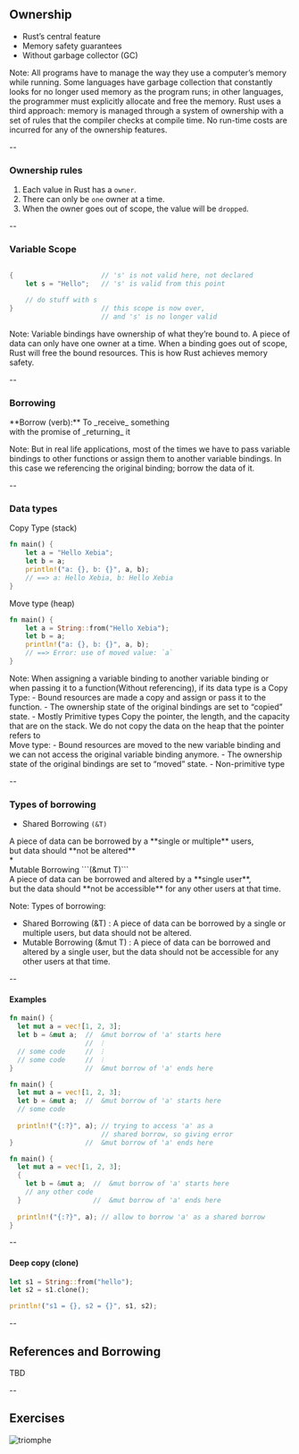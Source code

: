 ## Ownership

* Rust’s central feature
* Memory safety guarantees
* Without garbage collector (GC)


Note:
All programs have to manage the way they use a computer’s memory while running. 
Some languages have garbage collection that constantly looks for no longer used memory as the program runs; 
in other languages, the programmer must explicitly allocate and free the memory. 
Rust uses a third approach: memory is managed through a system of ownership with a set of rules that the compiler checks at compile time. 
No run-time costs are incurred for any of the ownership features.

--

### Ownership rules

1. Each value in Rust has a ```owner```.
1. There can only be ```one``` owner at a time.
1. When the owner goes out of scope, the value will be ```dropped```.

--

### Variable Scope

```rust

{                      // 's' is not valid here, not declared
    let s = "Hello";   // 's' is valid from this point

    // do stuff with s
}                      // this scope is now over, 
                       // and 's' is no longer valid
```

Note:
Variable bindings have ownership of what they’re bound to. A piece of data can only have one owner at a time. 
When a binding goes out of scope, Rust will free the bound resources. This is how Rust achieves memory safety.


--

### Borrowing

<div>
**Borrow (verb):** 
To _receive_ something </br>with the promise of _returning_ it
</div> <!-- .element: class="beige" -->


Note:
But in real life applications, most of the times we have to pass variable bindings to other functions 
or assign them to another variable bindings. In this case we referencing the original binding; borrow the data of it.

--

### Data types

Copy Type (stack)

```rust
fn main() {
    let a = "Hello Xebia";
    let b = a;
    println!("a: {}, b: {}", a, b); 
    // ==> a: Hello Xebia, b: Hello Xebia
}
```

Move type (heap) <!-- .element: class="fragment" data-fragment-index="2" -->

```rust
fn main() {
    let a = String::from("Hello Xebia");
    let b = a;
    println!("a: {}, b: {}", a, b); 
    // ==> Error: use of moved value: `a`
}
```
<!-- .element: class="fragment" data-fragment-index="2" --> 


Note:
When assigning a variable binding to another variable binding or when passing it to a function(Without referencing), if its data type is a
Copy Type:
    - Bound resources are made a copy and assign or pass it to the function.
    - The ownership state of the original bindings are set to “copied” state.
    - Mostly Primitive types
Copy the pointer, the length, and the capacity that are on the stack. We do not copy the data on the heap that the pointer refers to    
Move type:
    - Bound resources are moved to the new variable binding and we can not access the original variable binding anymore.
    - The ownership state of the original bindings are set to “moved” state.
    - Non-primitive type

--

### Types of borrowing
* Shared Borrowing ```(&T)```
<div>A piece of data can be borrowed by a **single or multiple** users,</br> but data should **not be altered**</div> <!-- .element: class="fragment small" data-fragment-index="2" -->
* <div>Mutable Borrowing ```(&mut T)```</div>
<div>A piece of data can be borrowed and altered by a **single user**, </br>but the data should **not be accessible** for any other users at that time.</div> <!-- .element: class="fragment small" data-fragment-index="3" -->

Note:
Types of borrowing:
- Shared Borrowing (&T) : A piece of data can be borrowed by a single or multiple users, but data should not be altered.
- Mutable Borrowing (&mut T) : A piece of data can be borrowed and altered by a single user, but the data should not be accessible for any other users at that time.

--

#### Examples

```rust
fn main() {
  let mut a = vec![1, 2, 3];
  let b = &mut a;  //  &mut borrow of 'a' starts here
                   //  ⁝
  // some code     //  ⁝
  // some code     //  ⁝
}                  //  &mut borrow of 'a' ends here

fn main() {
  let mut a = vec![1, 2, 3];
  let b = &mut a;  //  &mut borrow of 'a' starts here
  // some code
  
  println!("{:?}", a); // trying to access 'a' as a 
                       // shared borrow, so giving error
}                  //  &mut borrow of 'a' ends here

fn main() {
  let mut a = vec![1, 2, 3];
  {
    let b = &mut a;  //  &mut borrow of 'a' starts here
    // any other code
  }                  //  &mut borrow of 'a' ends here
  
  println!("{:?}", a); // allow to borrow 'a' as a shared borrow
}
```

--

#### Deep copy (clone)

```rust
let s1 = String::from("hello");
let s2 = s1.clone();

println!("s1 = {}, s2 = {}", s1, s2);
```

--

## References and Borrowing

TBD

--

## Exercises

![triomphe](../../images/triomphe.png) <!-- .element: class="borderless medium" -->

